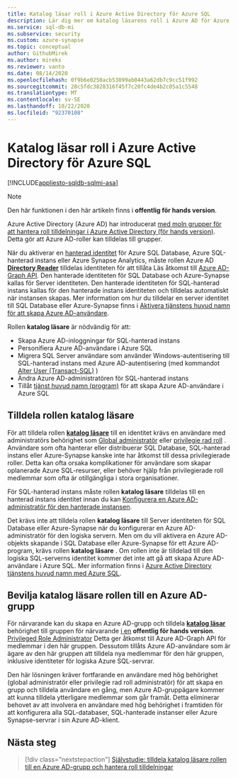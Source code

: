 ```yaml
---
title: Katalog läsar roll i Azure Active Directory för Azure SQL
description: Lär dig mer om katalog läsarens roll i Azure AD för Azure SQL.
ms.service: sql-db-mi
ms.subservice: security
ms.custom: azure-synapse
ms.topic: conceptual
author: GithubMirek
ms.author: mireks
ms.reviewer: vanto
ms.date: 08/14/2020
ms.openlocfilehash: 0f9b6e0250acb53899ab0443a62db7c9cc51f992
ms.sourcegitcommit: 28c5fdc3828316f45f7c20fc4de4b2c05a1c5548
ms.translationtype: MT
ms.contentlocale: sv-SE
ms.lasthandoff: 10/22/2020
ms.locfileid: "92370108"
---
```

# <a name="directory-readers-role-in-azure-active-directory-for-azure-sql"></a>Katalog läsar roll i Azure Active Directory för Azure SQL

[!INCLUDE[appliesto-sqldb-sqlmi-asa](../includes/appliesto-sqldb-sqlmi-asa.md)]

> [!NOTE]
> Den här funktionen i den här artikeln finns i **offentlig för hands version**.

Azure Active Directory (Azure AD) har introducerat [med moln grupper för att hantera roll tilldelningar i Azure Active Directory (för hands version)](../../active-directory/roles/groups-concept.md). Detta gör att Azure AD-roller kan tilldelas till grupper.

När du aktiverar en [hanterad identitet](../../active-directory/managed-identities-azure-resources/overview.md#managed-identity-types) för Azure SQL Database, Azure SQL-hanterad instans eller Azure Synapse Analytics, måste rollen Azure AD [**Directory Reader**](../../active-directory/roles/permissions-reference.md#directory-readers) tilldelas identiteten för att tillåta Läs åtkomst till [Azure AD-Graph API](../../active-directory/develop/active-directory-graph-api.md). Den hanterade identiteten för SQL Database och Azure-Synapse kallas för Server identiteten. Den hanterade identiteten för SQL-hanterad instans kallas för den hanterade instans identiteten och tilldelas automatiskt när instansen skapas. Mer information om hur du tilldelar en server identitet till SQL Database eller Azure-Synapse finns i [Aktivera tjänstens huvud namn för att skapa Azure AD-användare](authentication-aad-service-principal.md#enable-service-principals-to-create-azure-ad-users).

Rollen **katalog läsare** är nödvändig för att:

- Skapa Azure AD-inloggningar för SQL-hanterad instans
- Personifiera Azure AD-användare i Azure SQL
- Migrera SQL Server användare som använder Windows-autentisering till SQL-hanterad instans med Azure AD-autentisering (med kommandot [Alter User (Transact-SQL)](https://docs.microsoft.com/sql/t-sql/statements/alter-user-transact-sql?view=azuresqldb-mi-current#d-map-the-user-in-the-database-to-an-azure-ad-login-after-migration) )
- Ändra Azure AD-administratören för SQL-hanterad instans
- Tillåt [tjänst huvud namn (program)](authentication-aad-service-principal.md) för att skapa Azure AD-användare i Azure SQL

## <a name="assigning-the-directory-readers-role"></a>Tilldela rollen katalog läsare

För att tilldela rollen [**katalog läsare**](../../active-directory/roles/permissions-reference.md#directory-readers) till en identitet krävs en användare med administratörs behörighet som [Global administratör](../../active-directory/roles/permissions-reference.md#global-administrator--company-administrator) eller [privilegie rad roll](../../active-directory/roles/permissions-reference.md#privileged-role-administrator) . Användare som ofta hanterar eller distribuerar SQL Database, SQL-hanterad instans eller Azure-Synapse kanske inte har åtkomst till dessa privilegierade roller. Detta kan ofta orsaka komplikationer för användare som skapar oplanerade Azure SQL-resurser, eller behöver hjälp från privilegierade roll medlemmar som ofta är otillgängliga i stora organisationer.

För SQL-hanterad instans måste rollen **katalog läsare** tilldelas till en hanterad instans identitet innan du kan [Konfigurera en Azure AD-administratör för den hanterade instansen](authentication-aad-configure.md#provision-azure-ad-admin-sql-managed-instance). 

Det krävs inte att tilldela rollen **katalog läsare** till Server identiteten för SQL Database eller Azure-Synapse när du konfigurerar en Azure AD-administratör för den logiska servern. Men om du vill aktivera en Azure AD-objekts skapande i SQL Database eller Azure-Synapse för ett Azure AD-program, krävs rollen **katalog läsare** . Om rollen inte är tilldelad till den logiska SQL-serverns identitet kommer det inte att gå att skapa Azure AD-användare i Azure SQL. Mer information finns i [Azure Active Directory tjänstens huvud namn med Azure SQL](authentication-aad-service-principal.md).

## <a name="granting-the-directory-readers-role-to-an-azure-ad-group"></a>Bevilja katalog läsare rollen till en Azure AD-grupp

För närvarande kan du skapa en Azure AD-grupp och tilldela [**katalog läsar**](../../active-directory/roles/permissions-reference.md#directory-readers) behörighet till gruppen för närvarande [i en](../../active-directory/roles/permissions-reference.md#global-administrator--company-administrator) **offentlig för hands version**. [Privileged Role Administrator](../../active-directory/roles/permissions-reference.md#privileged-role-administrator) Detta ger åtkomst till Azure AD-Graph API för medlemmar i den här gruppen. Dessutom tillåts Azure AD-användare som är ägare av den här gruppen att tilldela nya medlemmar för den här gruppen, inklusive identiteter för logiska Azure SQL-servrar.

Den här lösningen kräver fortfarande en användare med hög behörighet (global administratör eller privilegie rad roll administratör) för att skapa en grupp och tilldela användare en gång, men Azure AD-gruppägare kommer att kunna tilldela ytterligare medlemmar som går framåt. Detta eliminerar behovet av att involvera en användare med hög behörighet i framtiden för att konfigurera alla SQL-databaser, SQL-hanterade instanser eller Azure Synapse-servrar i sin Azure AD-klient.

## <a name="next-steps"></a>Nästa steg

> [!div class="nextstepaction"]
> [Självstudie: tilldela katalog läsare rollen till en Azure AD-grupp och hantera roll tilldelningar](authentication-aad-directory-readers-role-tutorial.md)
